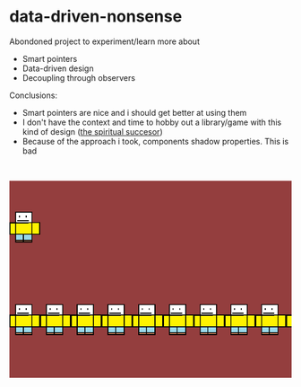 # data-driven-nonsense

Abondoned project to experiment/learn more about
- Smart pointers
- Data-driven design
- Decoupling through observers

Conclusions:
- Smart pointers are nice and i should get better at using them
- I don't have the context and time to hobby out a library/game with this kind of design ([the spiritual succesor](https://github.com/dedobbin/golf_game))
- Because of the approach i took, components shadow properties. This is bad

&nbsp;&nbsp;&nbsp;&nbsp;&nbsp;&nbsp;&nbsp;

![screen](https://raw.githubusercontent.com/dedobbin/data-driven-nonsense/master/screen1.png)
